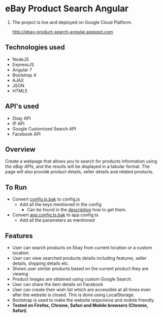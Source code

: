 # eBay Product Search Angular

1. The project is live and deployed on Google Cloud Platform.

   http://ebay-product-search-angular.appspot.com

## Technologies used

- NodeJS
- ExpressJS
- Angular 7
- Bootstrap 4
- AJAX
- JSON
- HTML5

## API's used

- Ebay API
- IP API
- Google Customized Search API
- Facebook API

## Overview

Create a webpage that allows you to search for products information using the *eBay APIs*, and the results will be displayed in a tabular format. The page will also provide product details, seller details and related products.

## To Run
- Convert [config.js.bak](./config.js.bak) to config.js
  - Add all the keys mentioned in the config
    - Can be found in the [description](./assignment_description/HW8_Description.pdf) how to get them.
- Convert [app.config.ts.bak](./src/app/app.config.ts.bak) to app.config.ts
  - Add all the parameters as mentioned

## Features

- User can search products on Ebay from current location or a custom location
- User can view searched products details including features, seller details, shipping details etc.
- Shows user similar products based on the current product they are viewing
- Product Images are obtained using custom Google Search.
- User can share the item details on Facebook
- User can create their wish list which are accessible at all times even after the website is closed. This is done using LocalStorage.
- Bootstrap is used to make the website responsive and mobile friendly.
- **Tested on Firefox, Chrome, Safari and Mobile browsers (Chrome, Safari)**